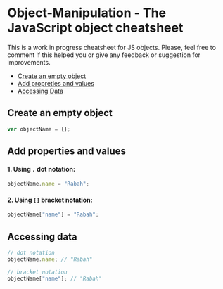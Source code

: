 # Object-Manipulation - The JavaScript object cheatsheet
This is a work in progress cheatsheet for JS objects. Please, feel free to comment if this helped you or give any feedback or suggestion for improvements.

- [Create an empty object](#create-an-empty-object)
- [Add propreties and values](#add-properties-and-values)
- [Accessing Data](#accessing-data)


## Create an empty object
```javascript
var objectName = {};
```
## Add properties and values
#### 1. Using `.` dot notation:
```javascript
objectName.name = "Rabah";
```
#### 2. Using `[]` bracket notation:
```javascript
objectName["name"] = "Rabah";
```
## Accessing data
```javascript
// dot notation
objectName.name; // "Rabah"

// bracket notation
objectName["name"]; // "Rabah"
